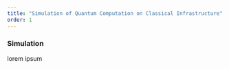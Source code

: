 ```yaml
---
title: "Simulation of Quantum Computation on Classical Infrastructure"
order: 1
---
```


### Simulation

lorem ipsum
